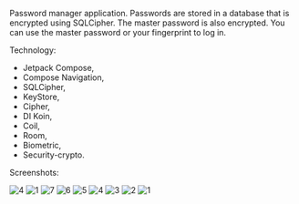 Password manager application.
Passwords are stored in a database that is encrypted using SQLCipher.
The master password is also encrypted.
You can use the master password or your fingerprint to log in.

Technology:
- Jetpack Compose,
- Compose Navigation,
- SQLCipher,
- KeyStore,
- Cipher,
- DI Koin,
- Coil,
- Room,
- Biometric,
- Security-crypto.

Screenshots:

![4](https://github.com/Lobiofrom/PasswordManager/assets/124072945/2920faaa-ade8-4533-990d-1a22648bfc0d)
![1](https://github.com/Lobiofrom/PasswordManager/assets/124072945/f8006ac3-3db7-411d-b3f2-cec34311c4ca)
![7](https://github.com/Lobiofrom/PasswordManager/assets/124072945/35b849dc-4068-4675-8754-0c087a337a01)
![6](https://github.com/Lobiofrom/PasswordManager/assets/124072945/c276f1e6-3351-4839-a301-4d83205827e2)
![5](https://github.com/Lobiofrom/PasswordManager/assets/124072945/f8dd629c-518e-44c2-b934-f3114442394e)
![4](https://github.com/Lobiofrom/PasswordManager/assets/124072945/12edb172-e357-491c-9ab6-588e8d1e28f7)
![3](https://github.com/Lobiofrom/PasswordManager/assets/124072945/3a2c51b4-2687-4097-8177-ab3bb3b90639)
![2](https://github.com/Lobiofrom/PasswordManager/assets/124072945/f5b919d7-4e59-4cec-8e8d-9734075e248b)
![1](https://github.com/Lobiofrom/PasswordManager/assets/124072945/f37ff03d-8806-4009-bc0a-dc114fa9fe61)

